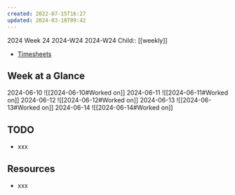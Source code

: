 ```yaml
---
created: 2022-07-15T16:27
updated: 2024-03-18T09:42
---
```

2024 Week 24
2024-W24 2024-W24
Child:: [[weekly]]

- [Timesheets](http://timesheets.mixtelematics.com/MixTimesheetsUI/app/index.html#/TimeSheet)

## Week at a Glance

2024-06-10
![[2024-06-10#Worked on]]
2024-06-11
![[2024-06-11#Worked on]]
2024-06-12
![[2024-06-12#Worked on]]
2024-06-13
![[2024-06-13#Worked on]]
2024-06-14
![[2024-06-14#Worked on]]

## TODO

- xxx

## Resources

- xxx


